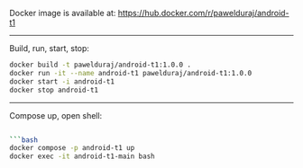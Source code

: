 Docker image is available at:
https://hub.docker.com/r/pawelduraj/android-t1

---

Build, run, start, stop:

```bash
docker build -t pawelduraj/android-t1:1.0.0 .
docker run -it --name android-t1 pawelduraj/android-t1:1.0.0
docker start -i android-t1
docker stop android-t1
```

---

Compose up, open shell:

```bash

```bash
docker compose -p android-t1 up
docker exec -it android-t1-main bash
```
